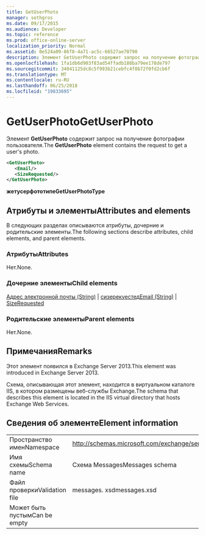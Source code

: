 ```yaml
---
title: GetUserPhoto
manager: sethgros
ms.date: 09/17/2015
ms.audience: Developer
ms.topic: reference
ms.prod: office-online-server
localization_priority: Normal
ms.assetid: 0e524a09-86f8-4a71-ac5c-66527ae70790
description: Элемент GetUserPhoto содержит запрос на получение фотографии пользователя.
ms.openlocfilehash: 1fa1db6d903f83ad54ffadb188ba79ee178de797
ms.sourcegitcommit: 34041125dc8c5f993b21cebfc4f8b72f0fd2cb6f
ms.translationtype: MT
ms.contentlocale: ru-RU
ms.lasthandoff: 06/25/2018
ms.locfileid: "19833695"
---
```

# <a name="getuserphoto"></a><span data-ttu-id="ffe8a-103">GetUserPhoto</span><span class="sxs-lookup"><span data-stu-id="ffe8a-103">GetUserPhoto</span></span>

<span data-ttu-id="ffe8a-104">Элемент **GetUserPhoto** содержит запрос на получение фотографии пользователя.</span><span class="sxs-lookup"><span data-stu-id="ffe8a-104">The **GetUserPhoto** element contains the request to get a user's photo.</span></span> 
  
```XML
<GetUserPhoto>
   <Email/>
   <SizeRequested/>
</GetUserPhoto>
```

 <span data-ttu-id="ffe8a-105">**жетусерфототипе**</span><span class="sxs-lookup"><span data-stu-id="ffe8a-105">**GetUserPhotoType**</span></span>
## <a name="attributes-and-elements"></a><span data-ttu-id="ffe8a-106">Атрибуты и элементы</span><span class="sxs-lookup"><span data-stu-id="ffe8a-106">Attributes and elements</span></span>

<span data-ttu-id="ffe8a-107">В следующих разделах описываются атрибуты, дочерние и родительские элементы.</span><span class="sxs-lookup"><span data-stu-id="ffe8a-107">The following sections describe attributes, child elements, and parent elements.</span></span>
  
### <a name="attributes"></a><span data-ttu-id="ffe8a-108">Атрибуты</span><span class="sxs-lookup"><span data-stu-id="ffe8a-108">Attributes</span></span>

<span data-ttu-id="ffe8a-109">Нет.</span><span class="sxs-lookup"><span data-stu-id="ffe8a-109">None.</span></span>
  
### <a name="child-elements"></a><span data-ttu-id="ffe8a-110">Дочерние элементы</span><span class="sxs-lookup"><span data-stu-id="ffe8a-110">Child elements</span></span>

<span data-ttu-id="ffe8a-111">[Адрес электронной почты (String)](email-string.md) | [сизерекуестед](sizerequested.md)</span><span class="sxs-lookup"><span data-stu-id="ffe8a-111">[Email (String)](email-string.md) | [SizeRequested](sizerequested.md)</span></span>
  
### <a name="parent-elements"></a><span data-ttu-id="ffe8a-112">Родительские элементы</span><span class="sxs-lookup"><span data-stu-id="ffe8a-112">Parent elements</span></span>

<span data-ttu-id="ffe8a-113">Нет.</span><span class="sxs-lookup"><span data-stu-id="ffe8a-113">None.</span></span>
  
## <a name="remarks"></a><span data-ttu-id="ffe8a-114">Примечания</span><span class="sxs-lookup"><span data-stu-id="ffe8a-114">Remarks</span></span>

<span data-ttu-id="ffe8a-115">Этот элемент появился в Exchange Server 2013.</span><span class="sxs-lookup"><span data-stu-id="ffe8a-115">This element was introduced in Exchange Server 2013.</span></span>
  
<span data-ttu-id="ffe8a-116">Схема, описывающая этот элемент, находится в виртуальном каталоге IIS, в котором размещены веб-службы Exchange.</span><span class="sxs-lookup"><span data-stu-id="ffe8a-116">The schema that describes this element is located in the IIS virtual directory that hosts Exchange Web Services.</span></span>
  
## <a name="element-information"></a><span data-ttu-id="ffe8a-117">Сведения об элементе</span><span class="sxs-lookup"><span data-stu-id="ffe8a-117">Element information</span></span>

|||
|:-----|:-----|
|<span data-ttu-id="ffe8a-118">Пространство имен</span><span class="sxs-lookup"><span data-stu-id="ffe8a-118">Namespace</span></span>  <br/> |http://schemas.microsoft.com/exchange/services/2006/messages  <br/> |
|<span data-ttu-id="ffe8a-119">Имя схемы</span><span class="sxs-lookup"><span data-stu-id="ffe8a-119">Schema name</span></span>  <br/> |<span data-ttu-id="ffe8a-120">Схема Messages</span><span class="sxs-lookup"><span data-stu-id="ffe8a-120">Messages schema</span></span>  <br/> |
|<span data-ttu-id="ffe8a-121">Файл проверки</span><span class="sxs-lookup"><span data-stu-id="ffe8a-121">Validation file</span></span>  <br/> |<span data-ttu-id="ffe8a-122">messages. xsd</span><span class="sxs-lookup"><span data-stu-id="ffe8a-122">messages.xsd</span></span>  <br/> |
|<span data-ttu-id="ffe8a-123">Может быть пустым</span><span class="sxs-lookup"><span data-stu-id="ffe8a-123">Can be empty</span></span>  <br/> ||
   

